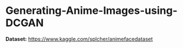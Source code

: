 # Generating-Anime-Images-using-DCGAN

**Dataset:** https://www.kaggle.com/splcher/animefacedataset
